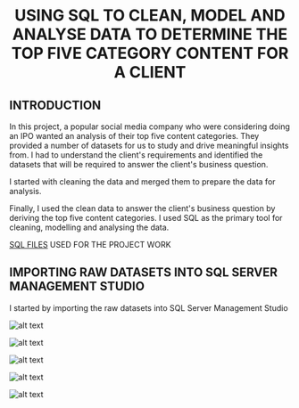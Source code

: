 # <p align="center"> USING SQL TO CLEAN, MODEL AND ANALYSE DATA TO DETERMINE THE TOP FIVE CATEGORY CONTENT FOR A CLIENT

## INTRODUCTION

In this project, a popular social media company who were considering doing an IPO wanted an analysis of their top five content categories.  They provided a number of datasets for us to study and drive meaningful insights from. I had to understand the client's requirements and identified the datasets that will be required to answer the client's business question.

I started with cleaning the data and merged them to prepare the data for analysis.

Finally, I used the clean data to answer the client's business question by deriving the top five content categories. I used SQL as the primary tool for cleaning, modelling and analysing the data.

[SQL FILES](https://github.com/bukkywins/Data-Analysis_Projects/blob/main/assets/SQLQuerySB.sql) USED FOR THE PROJECT WORK

## IMPORTING RAW DATASETS INTO SQL SERVER MANAGEMENT STUDIO

I started by importing the raw datasets into SQL  Server Management Studio

![alt text](https://github.com/bukkywins/Data-Analysis_Projects/blob/main/images/Project-2_SQL_1.png "SQL Image")

![alt text](https://github.com/bukkywins/Data-Analysis_Projects/blob/main/images/Project-2_SQL_2.png "SQL Image")

![alt text](https://github.com/bukkywins/Data-Analysis_Projects/blob/main/images/Project-2_SQL_3.png "SQL Image")

![alt text](https://github.com/bukkywins/Data-Analysis_Projects/blob/main/images/Project-2_SQL_4.png "SQL Image")

![alt text](https://github.com/bukkywins/Data-Analysis_Projects/blob/main/images/Project-2_SQL_5.png "SQL Image")




